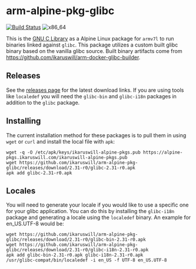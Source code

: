 # arm-alpine-pkg-glibc

[![Build Status](https://drone.ikaruswill.com/api/badges/ikaruswill/arm-alpine-pkg-glibc/status.svg)](https://drone.ikaruswill.com/ikaruswill/arm-alpine-pkg-glibc) ![x86_64](https://img.shields.io/badge/armv7l-supported-brightgreen.svg)

This is the [GNU C Library](https://gnu.org/software/libc/) as a Alpine Linux package for `armv7l` to run binaries linked against `glibc`. This package utilizes a custom built glibc binary based on the vanilla glibc source. Built binary artifacts come from https://github.com/ikaruswill/arm-docker-glibc-builder.

## Releases

See the [releases page](https://github.com/sgerrand/alpine-pkg-glibc/releases) for the latest download links. If you are using tools like `localedef` you will need the `glibc-bin` and `glibc-i18n` packages in addition to the `glibc` package.

## Installing

The current installation method for these packages is to pull them in using `wget` or `curl` and install the local file with `apk`:

    wget -q -O /etc/apk/keys/ikaruswill-alpine-pkgs.pub https://alpine-pkgs.ikaruswill.com/ikaruswill-alpine-pkgs.pub
    wget https://github.com/ikaruswill/arm-alpine-pkg-glibc/releases/download/2.31-r0/glibc-2.31-r0.apk
    apk add glibc-2.31-r0.apk

## Locales

You will need to generate your locale if you would like to use a specific one for your glibc application. You can do this by installing the `glibc-i18n` package and generating a locale using the `localedef` binary. An example for en_US.UTF-8 would be:

    wget https://github.com/ikaruswill/arm-alpine-pkg-glibc/releases/download/2.31-r0/glibc-bin-2.31-r0.apk
    wget https://github.com/ikaruswill/arm-alpine-pkg-glibc/releases/download/2.31-r0/glibc-i18n-2.31-r0.apk
    apk add glibc-bin-2.31-r0.apk glibc-i18n-2.31-r0.apk
    /usr/glibc-compat/bin/localedef -i en_US -f UTF-8 en_US.UTF-8
